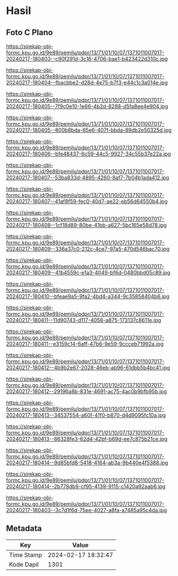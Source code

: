 # Hasil

## Foto C Plano

https://sirekap-obj-formc.kpu.go.id/9e89/pemilu/pdpr/13/71/01/10/07/1371011007017-20240217-180403--c90f291d-3c16-4706-bae1-b423422d310c.jpg

https://sirekap-obj-formc.kpu.go.id/9e89/pemilu/pdpr/13/71/01/10/07/1371011007017-20240217-180404--fbacbbe2-d28d-4e75-b7f3-e44c1c3a014e.jpg

https://sirekap-obj-formc.kpu.go.id/9e89/pemilu/pdpr/13/71/01/10/07/1371011007017-20240217-180405--7f9c0e10-1e66-4b2d-8288-d5fa8ee4e904.jpg

https://sirekap-obj-formc.kpu.go.id/9e89/pemilu/pdpr/13/71/01/10/07/1371011007017-20240217-180405--800b8bda-65e6-407f-bbda-89db2e50325d.jpg

https://sirekap-obj-formc.kpu.go.id/9e89/pemilu/pdpr/13/71/01/10/07/1371011007017-20240217-180406--bfe48437-6c59-44c5-9927-34c55b37e22a.jpg

https://sirekap-obj-formc.kpu.go.id/9e89/pemilu/pdpr/13/71/01/10/07/1371011007017-20240217-180407--53ba833d-4895-4260-8af7-7b04b1ada412.jpg

https://sirekap-obj-formc.kpu.go.id/9e89/pemilu/pdpr/13/71/01/10/07/1371011007017-20240217-180407--41af8f59-fec0-40d7-ae22-eb56d64550b4.jpg

https://sirekap-obj-formc.kpu.go.id/9e89/pemilu/pdpr/13/71/01/10/07/1371011007017-20240217-180408--1cf18d89-80be-41bb-a627-5bc165e58d78.jpg

https://sirekap-obj-formc.kpu.go.id/9e89/pemilu/pdpr/13/71/01/10/07/1371011007017-20240217-180409--336a37c0-212c-4ce7-97a5-470d546bac70.jpg

https://sirekap-obj-formc.kpu.go.id/9e89/pemilu/pdpr/13/71/01/10/07/1371011007017-20240217-180409--41b4559c-e1a3-4049-bf6d-0480bbd05c89.jpg

https://sirekap-obj-formc.kpu.go.id/9e89/pemilu/pdpr/13/71/01/10/07/1371011007017-20240217-180410--bfeae9a5-9fa2-4bd4-a344-9c35858404b6.jpg

https://sirekap-obj-formc.kpu.go.id/9e89/pemilu/pdpr/13/71/01/10/07/1371011007017-20240217-180411--11d90743-d117-4058-a875-173137c8611e.jpg

https://sirekap-obj-formc.kpu.go.id/9e89/pemilu/pdpr/13/71/01/10/07/1371011007017-20240217-180411--e3159c14-6aff-47b6-9e59-9ccceb71992a.jpg

https://sirekap-obj-formc.kpu.go.id/9e89/pemilu/pdpr/13/71/01/10/07/1371011007017-20240217-180412--4b9b2e67-2028-46eb-ab96-61dbb5b4bc41.jpg

https://sirekap-obj-formc.kpu.go.id/9e89/pemilu/pdpr/13/71/01/10/07/1371011007017-20240217-180412--29196a8b-831e-4691-ac75-4ac0b9bfb95b.jpg

https://sirekap-obj-formc.kpu.go.id/9e89/pemilu/pdpr/13/71/01/10/07/1371011007017-20240217-180413--34537554-a60f-41f0-b870-d4d9095fc10a.jpg

https://sirekap-obj-formc.kpu.go.id/9e89/pemilu/pdpr/13/71/01/10/07/1371011007017-20240217-180413--86328fe3-62d4-42bf-b69d-ee7c875b21ce.jpg

https://sirekap-obj-formc.kpu.go.id/9e89/pemilu/pdpr/13/71/01/10/07/1371011007017-20240217-180414--9d85bfd8-5418-4164-ab3a-9b440e4f5388.jpg

https://sirekap-obj-formc.kpu.go.id/9e89/pemilu/pdpr/13/71/01/10/07/1371011007017-20240217-180414--2b778db9-cf95-4139-9115-c1420a92aab6.jpg

https://sirekap-obj-formc.kpu.go.id/9e89/pemilu/pdpr/13/71/01/10/07/1371011007017-20240217-180403--3c7d1f6d-75ee-4027-a8fa-a7485a95c4da.jpg


## Metadata

| Key        | Value               |
| ---------- | ------------------- |
| Time Stamp | 2024-02-17 18:32:47 |
| Kode Dapil | 1301                |



